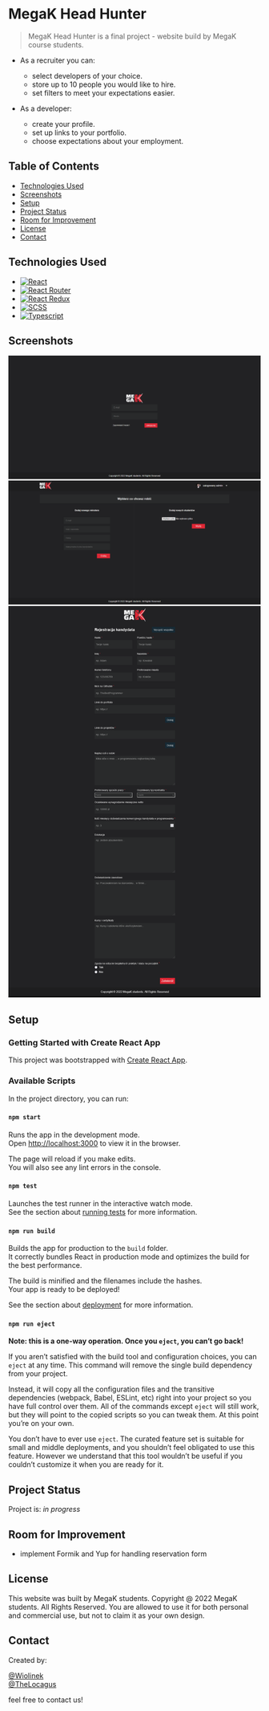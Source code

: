 # MegaK Head Hunter

> MegaK Head Hunter is a final project - website build by MegaK course students.

* As a recruiter you can:
  - select developers of your choice.
  - store up to 10 people you would like to hire.
  - set filters to meet your expectations easier.

* As a developer:
  - create your profile.
  - set up links to your portfolio.
  - choose expectations about your employment.


## Table of Contents

- [Technologies Used](#technologies-used)
- [Screenshots](#screenshots)
- [Setup](#setup)
- [Project Status](#project-status)
- [Room for Improvement](#room-for-improvement)
- [License](#license)
- [Contact](#contact)

## Technologies Used

* [![React][React.js]][React-url]
* [![React Router][Reactrouter.com]][ReactRouter-url]
* [![React Redux][React-redux.js.org]][ReactRedux-url]
* [![SCSS][sass-lang.com]][SCSS-url]
* [![Typescript][Typescript.com]][Typescript-url]

## Screenshots

![](public/images/login.PNG)
![](public/images/admin.PNG)
![](public/images/registration.png)

## Setup

### Getting Started with Create React App

This project was bootstrapped with [Create React App](https://github.com/facebook/create-react-app).

### Available Scripts

In the project directory, you can run:

#### `npm start`

Runs the app in the development mode.\
Open [http://localhost:3000](http://localhost:3000) to view it in the browser.

The page will reload if you make edits.\
You will also see any lint errors in the console.

#### `npm test`

Launches the test runner in the interactive watch mode.\
See the section about [running tests](https://facebook.github.io/create-react-app/docs/running-tests) for more information.

#### `npm run build`

Builds the app for production to the `build` folder.\
It correctly bundles React in production mode and optimizes the build for the best performance.

The build is minified and the filenames include the hashes.\
Your app is ready to be deployed!

See the section about [deployment](https://facebook.github.io/create-react-app/docs/deployment) for more information.

#### `npm run eject`

**Note: this is a one-way operation. Once you `eject`, you can’t go back!**

If you aren’t satisfied with the build tool and configuration choices, you can `eject` at any time. This command will remove the single build dependency from your project.

Instead, it will copy all the configuration files and the transitive dependencies (webpack, Babel, ESLint, etc) right into your project so you have full control over them. All of the commands except `eject` will still work, but they will point to the copied scripts so you can tweak them. At this point you’re on your own.

You don’t have to ever use `eject`. The curated feature set is suitable for small and middle deployments, and you shouldn’t feel obligated to use this feature. However we understand that this tool wouldn’t be useful if you couldn’t customize it when you are ready for it.

## Project Status

Project is: _in progress_

## Room for Improvement

- implement Formik and Yup for handling reservation form

## License

This website was built by MegaK students.
Copyright @ 2022 MegaK students. All Rights Reserved.
You are allowed to use it for both personal and commercial use, but not to claim it as your own design.

## Contact

Created by:

[@Wiolinek](https://github.com/Wiolinek) \
[@TheLocagus](https://github.com/TheLocagus)

feel free to contact us!


[React.js]: https://img.shields.io/badge/-React-9cf
[React-url]: https://reactjs.org/

[Reactrouter.com]: https://img.shields.io/badge/-React%20Router-orange
[ReactRouter-url]: https://reactrouter.com/

[React-redux.js.org]: https://img.shields.io/badge/-React%20Redux-purple
[ReactRedux-url]: https://react-redux.js.org/

[Sass-lang.com]: https://img.shields.io/badge/-SCSS-pink
[SCSS-url]: https://sass-lang.com/

[Typescript.com]: https://img.shields.io/badge/-Typescript-blue
[Typescript-url]: https://www.typescriptlang.org/
